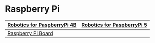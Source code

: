 #  Raspberry Pi


| [Robotics for PaspberryPi 4B](source/RaspberryPi/raspberrypi_4b_robotics.md) | [Robotics for PaspberryPi 5](source/RaspberryPi/raspberrypi_5_robotics.md) |
|------------------------------------------------------------------------------| ------------------------------------------------------------ |
| [Raspberry Pi Board](source/RaspberryPi/raspberry_pi_board.md)               |                                                              |



